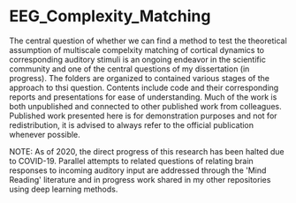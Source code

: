 # EEG_Complexity_Matching
The central question of whether we can find a method to test the theoretical assumption of multiscale compelxity matching of cortical dynamics to corresponding auditory stimuli is an ongoing endeavor in the scientific community and one of the central questions of my dissertation (in progress). The folders are organized to contained various stages of the approach to thsi question. Contents include code and their corresponding reports and presentations for ease of understanding. Much of the work is both unpublished and connected to other published work from colleagues. Published work presented here is for demonstration purposes and not for redistribution, it is advised to always refer to the official publication whenever possible. 





NOTE: As of 2020, the direct progress of this research has been halted due to COVID-19. Parallel attempts to related questions of relating brain responses to incoming auditory input are addressed through the 'Mind Reading' literature and in progress work shared in my other repositories using deep learning methods.  
